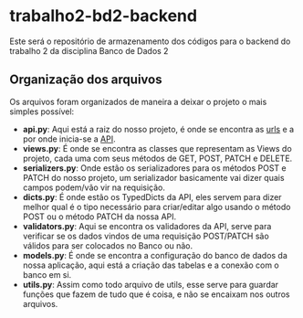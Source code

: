 # trabalho2-bd2-backend
Este será o repositório de armazenamento dos códigos para o backend do trabalho 2 da disciplina Banco de Dados 2 

## Organização dos arquivos
Os arquivos foram organizados de maneira a deixar o projeto o mais simples possível:

- **api.py**: Aqui está a raiz do nosso projeto, é onde se encontra as <u>urls</u> e a por onde inicia-se a <u>API</u>.
- **views.py**: É onde se encontra as classes que representam as Views do projeto, cada uma com seus métodos de GET, POST, PATCH e DELETE.
- **serializers.py**: Onde estão os serializadores para os métodos POST e PATCH do nosso projeto, um serializador basicamente vai dizer quais campos podem/vão vir na requisição.
- **dicts.py**: É onde estão os TypedDicts da API, eles servem para dizer melhor qual é o tipo necessário para criar/editar algo usando o método POST ou o método PATCH da nossa API.
- **validators.py**: Aqui se encontra os validadores da API, serve para verificar se os dados vindos de uma requisição POST/PATCH são válidos para ser colocados no Banco ou não.
- **models.py**: É onde se encontra a configuração do banco de dados da nossa aplicação, aqui está a criação das tabelas e a conexão com o banco em si.
- **utils.py**: Assim como todo arquivo de utils, esse serve para guardar funções que fazem de tudo que é coisa, e não se encaixam nos outros arquivos.
